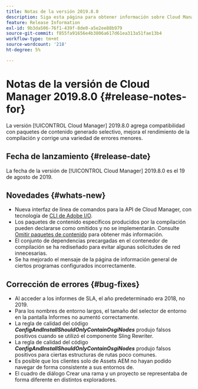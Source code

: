 ```yaml
---
title: Notas de la versión 2019.8.0
description: Siga esta página para obtener información sobre Cloud Manager 2019.8.0.
feature: Release Information
exl-id: 9b3da506-76f1-439f-8de0-a5e2ee88b979
source-git-commit: f855fa91656e4b3806a617d61ea313a51fae13b4
workflow-type: tm+mt
source-wordcount: '218'
ht-degree: 5%

---
```


# Notas de la versión de Cloud Manager 2019.8.0 {#release-notes-for}

La versión [!UICONTROL Cloud Manager] 2019.8.0 agrega compatibilidad con paquetes de contenido generado selectivo, mejora el rendimiento de la compilación y corrige una variedad de errores menores.

## Fecha de lanzamiento {#release-date}

La fecha de la versión de [!UICONTROL Cloud Manager] 2019.8.0 es el 19 de agosto de 2019.

## Novedades {#whats-new}

* Nueva interfaz de línea de comandos para la API de Cloud Manager, con tecnología de [CLI de Adobe I/O](https://github.com/adobe/aio-cli-plugin-cloudmanager).
* Los paquetes de contenido específicos producidos por la compilación pueden declararse como omitidos y no se implementarán. Consulte [Omitir paquetes de contenido](/help/getting-started/project-setup.md#skipping-content-packages) para obtener más información.
* El conjunto de dependencias precargadas en el contenedor de compilación se ha rediseñado para evitar algunas solicitudes de red innecesarias.
* Se ha mejorado el mensaje de la página de información general de ciertos programas configurados incorrectamente.

## Corrección de errores {#bug-fixes}

* Al acceder a los informes de SLA, el año predeterminado era 2018, no 2019.
* Para los nombres de entorno largos, el tamaño del selector de entorno en la pantalla Informes no aumentó correctamente.
* La regla de calidad del código ***ConfigAndInstallShouldOnlyContainOsgiNodes*** produjo falsos positivos cuando se utilizó el componente Sling Rewriter.
* La regla de calidad del código ***ConfigAndInstallShouldOnlyContainOsgiNodes*** produjo falsos positivos para ciertas estructuras de rutas poco comunes.
* Es posible que los clientes solo de Assets AEM no hayan podido navegar de forma consistente a sus entornos de.
* El cuadro de diálogo Crear una rama y un proyecto se representaba de forma diferente en distintos exploradores.
